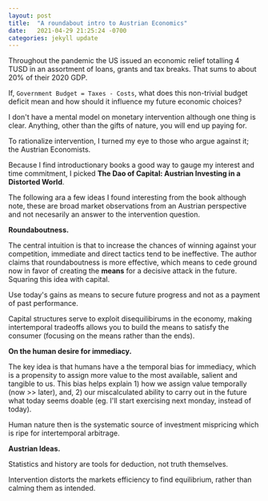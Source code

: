 ```yaml
--- 
layout: post
title:  "A roundabout intro to Austrian Economics"
date:   2021-04-29 21:25:24 -0700
categories: jekyll update
---
```


Throughout the pandemic the US issued an economic relief totalling 4 TUSD in an assortment of loans, grants and tax breaks. That sums to about 20% of their 2020 GDP.

If, `Government Budget = Taxes - Costs`, what does this non-trivial budget deficit mean and how should it influence my future economic choices? 

I don't have a mental model on monetary intervention although one thing is clear. Anything, other than the gifts of nature, you will end up paying for.

To rationalize intervention, I turned my eye to those who argue against it; the Austrian Economists. 

Because I find introductionary books a good way to gauge my interest and time commitment, I picked **The Dao of Capital: Austrian Investing in a Distorted World**.

The following ara a few ideas I found interesting from the book although note, these are broad market observations from an Austrian perspective and not necesarily an answer to the intervention question.
 
**Roundaboutness.** 

The central intuition is that to increase the chances of winning against your competition, immediate and direct tactics tend to be ineffective. 
The author claims that roundaboutness is more effective, which means to cede ground now in favor of creating the **means** for a decisive attack in the future. Squaring this idea with capital.  

Use today's gains as means to secure future progress and not as a payment of past performance. 

Capital structures serve to exploit disequilibirums in the economy, making intertemporal tradeoffs allows you to build the means to satisfy the consumer (focusing on the means rather than the ends).

**On the human desire for immediacy.** 

The key idea is that humans have a the temporal bias for immediacy, which is a propensity to assign more value to the most available, salient and tangible to us. This bias helps explain 1) how we assign value temporally (now >> later), and, 2) our miscalculated ability to carry out in the future what today seems doable (eg. I'll start exercising next monday, instead of today).

Human nature then is the systematic source of investment mispricing which is ripe for intertemporal arbitrage.

**Austrian Ideas.** 

Statistics and history are tools for deduction, not truth themselves. 

Intervention distorts the markets efficiency to find equilibrium, rather than calming them as intended. 

